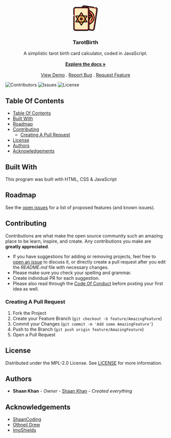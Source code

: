 <br/>
<p align="center">
  <a href="https://github.com/ShaanCoding/TarotBirth">
    <img src="images/logo.png" alt="Logo" width="80" height="80">
  </a>

  <h3 align="center">TarotBirth</h3>

  <p align="center">
    A simplistic tarot birth card calculator, coded in JavaScript.
    <br/>
    <br/>
    <a href="https://github.com/ShaanCoding/TarotBirth"><strong>Explore the docs »</strong></a>
    <br/>
    <br/>
    <a href="https://github.com/ShaanCoding/TarotBirth">View Demo</a>
    .
    <a href="https://github.com/ShaanCoding/TarotBirth/issues">Report Bug</a>
    .
    <a href="https://github.com/ShaanCoding/TarotBirth/issues">Request Feature</a>
  </p>
</p>

![Contributors](https://img.shields.io/github/contributors/ShaanCoding/TarotBirth?color=dark-green) ![Issues](https://img.shields.io/github/issues/ShaanCoding/TarotBirth) ![License](https://img.shields.io/github/license/ShaanCoding/TarotBirth) 

## Table Of Contents

- [Table Of Contents](#table-of-contents)
- [Built With](#built-with)
- [Roadmap](#roadmap)
- [Contributing](#contributing)
  - [Creating A Pull Request](#creating-a-pull-request)
- [License](#license)
- [Authors](#authors)
- [Acknowledgements](#acknowledgements)

## Built With

This program was built with HTML, CSS & JavaScript

## Roadmap

See the [open issues](https://github.com/ShaanCoding/TarotBirth/issues) for a list of proposed features (and known issues).

## Contributing

Contributions are what make the open source community such an amazing place to be learn, inspire, and create. Any contributions you make are **greatly appreciated**.
* If you have suggestions for adding or removing projects, feel free to [open an issue](https://github.com/ShaanCoding/TarotBirth/issues/new) to discuss it, or directly create a pull request after you edit the *README.md* file with necessary changes.
* Please make sure you check your spelling and grammar.
* Create individual PR for each suggestion.
* Please also read through the [Code Of Conduct](https://github.com/ShaanCoding/TarotBirth/blob/main/CODE_OF_CONDUCT.md) before posting your first idea as well.

### Creating A Pull Request

1. Fork the Project
2. Create your Feature Branch (`git checkout -b feature/AmazingFeature`)
3. Commit your Changes (`git commit -m 'Add some AmazingFeature'`)
4. Push to the Branch (`git push origin feature/AmazingFeature`)
5. Open a Pull Request

## License

Distributed under the MPL-2.0 License. See [LICENSE](https://github.com/ShaanCoding/TarotBirth/blob/main/LICENSE.md) for more information.

## Authors

* **Shaan Khan** - *Owner* - [Shaan Khan](https://github.com/ShaanCoding/) - *Created everything*

## Acknowledgements

* [ShaanCoding](https://github.com/ShaanCoding/)
* [Othneil Drew](https://github.com/othneildrew/Best-README-Template)
* [ImgShields](https://shields.io/)
